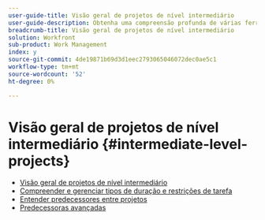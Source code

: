```yaml
---
user-guide-title: Visão geral de projetos de nível intermediário
user-guide-description: Obtenha uma compreensão profunda de várias ferramentas de gerenciamento de projetos no Workfront, juntamente com algumas dicas profissionais e práticas recomendadas.
breadcrumb-title: Visão geral de projetos de nível intermediário
solution: Workfront
sub-product: Work Management
index: y
source-git-commit: 4de19871b69d3d1eec2793065046072dec0ae5c1
workflow-type: tm+mt
source-wordcount: '52'
ht-degree: 0%

---
```




# Visão geral de projetos de nível intermediário {#intermediate-level-projects}

+ [Visão geral de projetos de nível intermediário](overview.md)
+ [Compreender e gerenciar tipos de duração e restrições de tarefa](https://experienceleague.adobe.com/en/docs/workfront-learn/tutorials-workfront/manage-work/intermediate-projects/understand-and-manage-duration-types-and-task-constraints)
+ [Entender predecessores entre projetos](https://experienceleague.adobe.com/en/docs/workfront-learn/tutorials-workfront/manage-work/intermediate-projects/understand-cross-project-predecessors)
+ [Predecessoras avançadas](https://experienceleague.adobe.com/en/docs/workfront-learn/tutorials-workfront/manage-work/intermediate-projects/advanced-predecessors)

